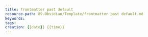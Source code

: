 ```yaml
---
title: frontmatter past default
resource-path: 89.Obsidian/Template/frontmatter past default.md
keywords: 
tags: 
creation: {{date}} {{time}}
---
```

